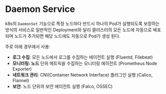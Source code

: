 # Daemon Service
k8s의 `DaemonSet` 기능으로 특정 노드마다 반드시 하나의 Pod가 실행되도록 보장하는 방식의 서비스로 일반적인 Deployment와 달리 클러스터의 모든 노드에 자동으로 배포되며 노드가 추가되면 해당 노드에도 자동으로 Pod가 생성 된다.

주로 아래 경우에서 사용:
- **로그 수집**: 모든 노드에서 로그를 수집하는 에이전트 실행 (Fluentd, Filebeat)
- **모니터링: 노드** 단위 메트릭을 수집하는 모니터링 에이전트 (Prometheus Node Exporter)
- **네트워크 관리**: CNI(Container Network Interface) 플러그인 실행 (Calico, Flannel)
- **보안**: 노드 단위의 보안 에이전트 실행 (Falco, OSSEC)
